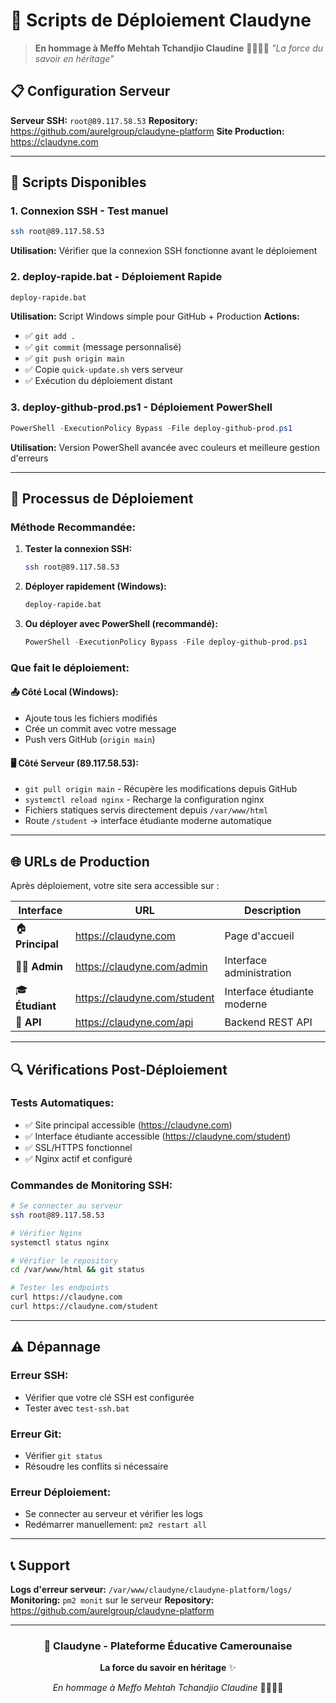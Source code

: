 # 🚀 Scripts de Déploiement Claudyne

> **En hommage à Meffo Mehtah Tchandjio Claudine** 👨‍👩‍👧‍👦
> *"La force du savoir en héritage"*

## 📋 Configuration Serveur

**Serveur SSH:** `root@89.117.58.53`
**Repository:** https://github.com/aurelgroup/claudyne-platform
**Site Production:** https://claudyne.com

---

## 🔧 Scripts Disponibles

### 1. **Connexion SSH** - Test manuel
```bash
ssh root@89.117.58.53
```
**Utilisation:** Vérifier que la connexion SSH fonctionne avant le déploiement

### 2. **deploy-rapide.bat** - Déploiement Rapide
```bash
deploy-rapide.bat
```
**Utilisation:** Script Windows simple pour GitHub + Production
**Actions:**
- ✅ `git add .`
- ✅ `git commit` (message personnalisé)
- ✅ `git push origin main`
- ✅ Copie `quick-update.sh` vers serveur
- ✅ Exécution du déploiement distant

### 3. **deploy-github-prod.ps1** - Déploiement PowerShell
```powershell
PowerShell -ExecutionPolicy Bypass -File deploy-github-prod.ps1
```
**Utilisation:** Version PowerShell avancée avec couleurs et meilleure gestion d'erreurs


---

## 🚀 Processus de Déploiement

### **Méthode Recommandée:**

1. **Tester la connexion SSH:**
   ```bash
   ssh root@89.117.58.53
   ```

2. **Déployer rapidement (Windows):**
   ```bash
   deploy-rapide.bat
   ```

3. **Ou déployer avec PowerShell (recommandé):**
   ```powershell
   PowerShell -ExecutionPolicy Bypass -File deploy-github-prod.ps1
   ```

### **Que fait le déploiement:**

#### 📤 **Côté Local (Windows):**
- Ajoute tous les fichiers modifiés
- Crée un commit avec votre message
- Push vers GitHub (`origin main`)

#### 🖥️ **Côté Serveur (89.117.58.53):**
- `git pull origin main` - Récupère les modifications depuis GitHub
- `systemctl reload nginx` - Recharge la configuration nginx
- Fichiers statiques servis directement depuis `/var/www/html`
- Route `/student` → interface étudiante moderne automatique

---

## 🌐 URLs de Production

Après déploiement, votre site sera accessible sur :

| Interface | URL | Description |
|-----------|-----|-------------|
| 🏠 **Principal** | https://claudyne.com | Page d'accueil |
| 👨‍💼 **Admin** | https://claudyne.com/admin | Interface administration |
| 🎓 **Étudiant** | https://claudyne.com/student | Interface étudiante moderne |
| 🔗 **API** | https://claudyne.com/api | Backend REST API |

---

## 🔍 Vérifications Post-Déploiement

### **Tests Automatiques:**
- ✅ Site principal accessible (https://claudyne.com)
- ✅ Interface étudiante accessible (https://claudyne.com/student)
- ✅ SSL/HTTPS fonctionnel
- ✅ Nginx actif et configuré

### **Commandes de Monitoring SSH:**
```bash
# Se connecter au serveur
ssh root@89.117.58.53

# Vérifier Nginx
systemctl status nginx

# Vérifier le repository
cd /var/www/html && git status

# Tester les endpoints
curl https://claudyne.com
curl https://claudyne.com/student
```

---

## ⚠️ Dépannage

### **Erreur SSH:**
- Vérifier que votre clé SSH est configurée
- Tester avec `test-ssh.bat`

### **Erreur Git:**
- Vérifier `git status`
- Résoudre les conflits si nécessaire

### **Erreur Déploiement:**
- Se connecter au serveur et vérifier les logs
- Redémarrer manuellement: `pm2 restart all`

---

## 📞 Support

**Logs d'erreur serveur:** `/var/www/claudyne/claudyne-platform/logs/`
**Monitoring:** `pm2 monit` sur le serveur
**Repository:** https://github.com/aurelgroup/claudyne-platform

---

<div align="center">

### 🎉 Claudyne - Plateforme Éducative Camerounaise

**La force du savoir en héritage** ✨

*En hommage à Meffo Mehtah Tchandjio Claudine* 👨‍👩‍👧‍👦

</div>